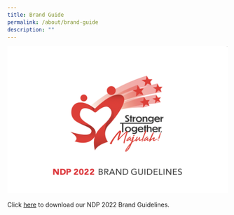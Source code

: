 ```yaml
---
title: Brand Guide
permalink: /about/brand-guide
description: ""
---
```

![](/images/NDP22%20Website%20About%20Brand%20Guide%20Image%2020May2022%209am.jpg)

Click [here](/files/NDP%202022%20Brand%20Guide.pdf) to download our NDP 2022 Brand Guidelines.